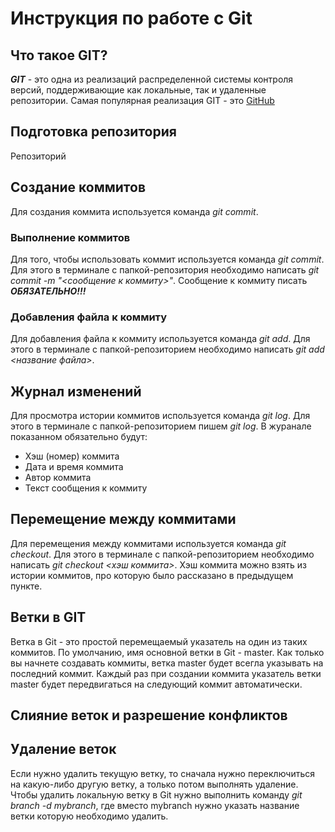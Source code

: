 # Инструкция по работе с Git

## Что такое GIT?
***GIT*** - это одна из реализаций распределенной системы контроля версий, поддерживающие как локальные, так и удаленные репозитории. Самая популярная реализация GIT - это [GitHub](https://github.com)
## Подготовка репозитория
Репозиторий
## Создание коммитов
Для создания коммита используется команда *git commit*.

### Выполнение коммитов
Для того, чтобы использовать коммит используется команда *git commit*. Для этого в терминале с папкой-репозитория необходимо написать *git commit -m "<сообщение к коммиту>"*. Сообщение к коммиту писать ***ОБЯЗАТЕЛЬНО!!!***

### Добавления файла к коммиту
Для добавления файла к коммиту используется команда *git add*. Для этого в терминале с папкой-репозиторием необходимо написать *git add <название файла>*.

## Журнал изменений
Для просмотра истории коммитов используется команда *git log*. Для этого в терминале с папкой-репозиторием пишем *git log*. В журанале показанном обязательно будут:
* Хэш (номер) коммита
* Дата и время коммита
* Автор коммита
* Текст сообщения к коммиту

## Перемещение между коммитами
Для перемещения между коммитами используется команда *git checkout*. Для этого в терминале с папкой-репозиторием необходимо написать *git checkout <хэш коммита>*. Хэш коммита можно взять из истории коммитов, про которую было рассказано в предыдущем пункте.

## Ветки в  GIT
Ветка в Git - это простой перемещаемый указатель на один из таких коммитов. По умолчанию, имя основной ветки в Git - master. Как только вы начнете создавать коммиты, ветка master будет всегла указывать на последний коммит. Каждый раз при создании коммита указатель ветки  master будет передвигаться на следующий коммит автоматически.
## Слияние веток и разрешение конфликтов

## Удаление веток
Если нужно удалить текущую ветку, то сначала нужно переключиться на какую-либо другую ветку, а только потом выполнять удаление. Чтобы удалить локальную ветку в Git нужно выполнить команду *git branch -d mybranch*, где вместо mybranch нужно указать название ветки которую необходимо удалить.